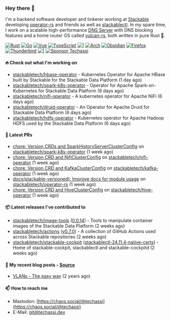 ### Hey there 👋

I'm a backend software developer and tinkerer working at [Stackable][stackable] developing
[operator-rs][op-rs] and friends as well as [stackablectl][sctl]. In my spare time, I work
on a scalable high-performance [DNS Server][portal] with DNS blocking features and a home
router OS called [vulcan-rs][vulcan], both written in pure Rust 🦀.

[sctl]: https://github.com/stackabletech/stackable-cockpit
[op-rs]: https://github.com/stackabletech/operator-rs
[stackable]: https://github.com/stackabletech
[portal]: https://github.com/portal-rs/portal
[vulcan]: https://github.com/vulcan-rs

[![Rust](https://img.shields.io/badge/-Rust-141414?style=flat&logo=rust&logoColor=%23f97f39)](https://www.rust-lang.org/)
[![Go](https://img.shields.io/badge/-Go-141414?style=flat&logo=go&logoColor=%23f97f39)](https://go.dev/)
[![Vue](https://img.shields.io/badge/-Vue-141414?style=flat&logo=vuedotjs&logoColor=%23f97f39)](https://vuejs.org/)
[![TypeScript](https://img.shields.io/badge/-TypeScript-141414?style=flat&logo=typescript&logoColor=%23f97f39)](https://www.typescriptlang.org/)
![|](https://img.shields.io/badge/-%7C-141414?style=flat&logoColor=%23f97f39)
[![Arch](https://img.shields.io/badge/-Arch-141414?style=flat&logo=archlinux&logoColor=%23f97f39)](https://archlinux.org/)
[![Obsidian](https://img.shields.io/badge/-Obsidian-141414?style=flat&logo=obsidian&logoColor=%23f97f39)](https://obsidian.md/)
[![Firefox](https://img.shields.io/badge/-Firefox-141414?style=flat&logo=firefox&logoColor=%23f97f39)](https://www.mozilla.org/en-US/firefox/new/)
[![Thunderbird](https://img.shields.io/badge/-Thunderbird-141414?style=flat&logo=thunderbird&logoColor=%23f97f39)](https://www.thunderbird.net/en-US/)
![|](https://img.shields.io/badge/-%7C-141414?style=flat&logoColor=%23f97f39)
[![Sponsor Techassi](https://img.shields.io/badge/-Sponsor-141414?style=flat&logo=github&logoColor=%23f97f39)](https://github.com/sponsors/Techassi)

#### 🔥 Check out what I'm working on


- [stackabletech/hbase-operator](https://github.com/stackabletech/hbase-operator) - Kubernetes Operator for Apache HBase built by Stackable for the Stackable Data Platform (1 day ago)
- [stackabletech/spark-k8s-operator](https://github.com/stackabletech/spark-k8s-operator) - Operator for Apache Spark-on-Kubernetes for Stackable Data Platform (6 days ago)
- [stackabletech/nifi-operator](https://github.com/stackabletech/nifi-operator) - A kubernetes operator for Apache NiFi (6 days ago)
- [stackabletech/druid-operator](https://github.com/stackabletech/druid-operator) - An Operator for Apache Druid for Stackable Data Platform (6 days ago)
- [stackabletech/hdfs-operator](https://github.com/stackabletech/hdfs-operator) - Kubernetes operator for Apache Hadoop HDFS used by the Stackable Data Platform (6 days ago)

#### 🧪 Latest PRs


- [chore: Version CRDs and SparkHistoryServerClusterConfig](https://github.com/stackabletech/spark-k8s-operator/pull/525) on [stackabletech/spark-k8s-operator](https://github.com/stackabletech/spark-k8s-operator) (1 week ago)
- [chore: Version CRD and NifiClusterConfig](https://github.com/stackabletech/nifi-operator/pull/752) on [stackabletech/nifi-operator](https://github.com/stackabletech/nifi-operator) (1 week ago)
- [chore: Version CRD and KafkaClusterConfig](https://github.com/stackabletech/kafka-operator/pull/826) on [stackabletech/kafka-operator](https://github.com/stackabletech/kafka-operator) (1 week ago)
- [docs(stackable-versioned): Improve docs for module usage](https://github.com/stackabletech/operator-rs/pull/957) on [stackabletech/operator-rs](https://github.com/stackabletech/operator-rs) (1 week ago)
- [chore: Version CRD and HiveClusterConfig](https://github.com/stackabletech/hive-operator/pull/571) on [stackabletech/hive-operator](https://github.com/stackabletech/hive-operator) (1 week ago)

#### 📦 Latest releases I've contributed to


- [stackabletech/image-tools](https://github.com/stackabletech/image-tools/releases/tag/0.0.14) ([0.0.14](https://github.com/stackabletech/image-tools/releases/tag/0.0.14)) - Tools to manipulate container images of the Stackable Data Platform (2 weeks ago)
- [stackabletech/actions](https://github.com/stackabletech/actions/releases/tag/v0.7.0) ([v0.7.0](https://github.com/stackabletech/actions/releases/tag/v0.7.0)) - A collection of GitHub Actions used across Stackable repositories (2 weeks ago)
- [stackabletech/stackable-cockpit](https://github.com/stackabletech/stackable-cockpit/releases/tag/stackablectl-24.11.4-native-certs) ([stackablectl-24.11.4-native-certs](https://github.com/stackabletech/stackable-cockpit/releases/tag/stackablectl-24.11.4-native-certs)) - Home of stackable-cockpit, stackablectl and stackable-cockpitd (2 weeks ago)

#### 📜 My recent blog posts - [Source](https://github.com/Techassi/page)


- [VLANs - The easy way](https://techassi.dev/posts/vlans-the-easy-way/) (2 years ago)

#### 📫 How to reach me

- Mastodon: [https://chaos.social/@techassi](https://chaos.social/@techassi)
- E-Mail: git@techassi.dev
